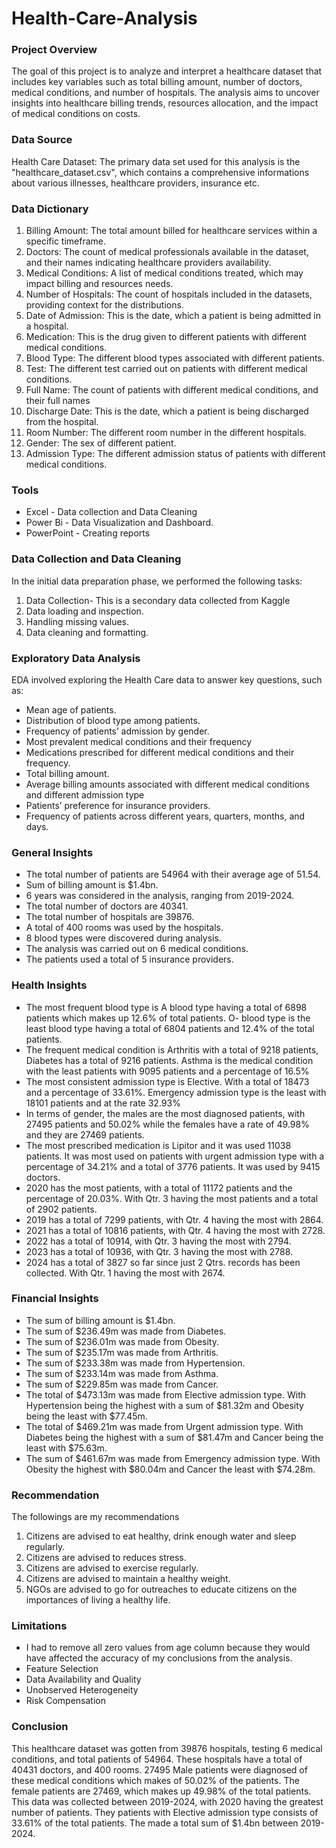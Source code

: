 # Health-Care-Analysis

### Project Overview
The goal of this project is to analyze and interpret a healthcare dataset that includes key variables such as total billing amount, number of doctors, medical conditions, and number of hospitals. The analysis aims to uncover insights into healthcare billing trends, resources allocation, and the impact of medical conditions on costs.

### Data Source

Health Care Dataset: The primary data set used for this analysis is the "healthcare_dataset.csv", which contains a comprehensive informations about various illnesses, healthcare providers, insurance etc.

### Data Dictionary
1.	Billing Amount: The total amount billed for healthcare services within a specific timeframe.
2.	Doctors: The count of medical professionals available in the dataset, and their names indicating healthcare providers availability.
3.	Medical Conditions: A list of medical conditions treated, which may impact billing and resources needs.
4.	Number of Hospitals: The count of hospitals included in the datasets, providing context for the distributions.
5.	Date of Admission: This is the date, which a patient is being admitted in a hospital.
6.	Medication: This is the drug given to different patients with different medical conditions. 
7.	Blood Type: The different blood types associated with different patients.
8.	Test: The different test carried out on patients with different medical conditions.
9.	Full Name: The count of patients with different medical conditions, and their full names
10.	Discharge Date: This is the date, which a patient is being discharged from the hospital.
11.	Room Number: The different room number in the different hospitals.
12.	Gender: The sex of different patient.
13.	Admission Type: The different admission status of patients with different medical conditions.


### Tools

- Excel - Data collection and Data Cleaning
- Power Bi - Data Visualization and Dashboard.
- PowerPoint -  Creating reports

### Data Collection and Data Cleaning

In the initial data preparation phase, we performed the following tasks:

  1. Data Collection- This is a secondary data collected from Kaggle
  2. Data loading and inspection.
  3. Handling missing values.
  4. Data cleaning and formatting.

### Exploratory Data Analysis

EDA involved exploring the Health Care data to answer key questions, such as:

  - Mean age of patients.
  - Distribution of blood type among patients.
  - Frequency of patients’ admission by gender.
  -	Most prevalent medical conditions and their frequency
  -	Medications prescribed for different medical conditions and their frequency.
  -	Total billing amount.
  -	Average billing amounts associated with different medical conditions and different admission type
  -	Patients’ preference for insurance providers.
  -	Frequency of patients across different years, quarters, months, and days.

### General Insights
- The total number of patients are 54964 with their average age of 51.54.
- Sum of billing amount is $1.4bn.
- 6 years was considered in the analysis, ranging from 2019-2024.
- The total number of doctors are 40341.
- The total number of hospitals are 39876.
- A total of 400 rooms was used by the hospitals.
- 8 blood types were discovered during analysis.
- The analysis was carried out on 6 medical conditions.
- The patients used a total of 5 insurance providers.

### Health Insights
- The most frequent blood type is A blood type having a total of 6898 patients which makes up 12.6% of total patients. O- blood type is the least blood type having a total of 6804 patients and 12.4% of the total patients.
-	The frequent medical condition is Arthritis with a total of 9218 patients, Diabetes has a total of 9216 patients. Asthma is the medical condition with the least patients with 9095 patients and a percentage of 16.5%
-	The most consistent admission type is Elective. With a total of 18473 and a percentage of 33.61%. Emergency admission type is the least with 18101 patients and at the rate 32.93% 
-	In terms of gender, the males are the most diagnosed patients, with 27495 patients and 50.02% while the females have a rate of 49.98% and they are 27469 patients.
-	The most prescribed medication is Lipitor and it was used 11038 patients. It was most used on patients with urgent admission type with a percentage of 34.21% and a total of 3776 patients. It was used by 9415 doctors.
-	2020 has the most patients, with a total of 11172 patients and the percentage of 20.03%. With Qtr. 3 having the most patients and a total of 2902 patients. 
-	2019 has a total of 7299 patients, with Qtr. 4 having the most with 2864.
-	2021 has a total of 10816 patients, with Qtr. 4 having the most with 2728.
-	2022 has a total of 10914, with Qtr. 3 having the most with 2794.
-	2023 has a total of 10936, with Qtr. 3 having the most with 2788.
-	2024 has a total of 3827 so far since just 2 Qtrs. records has been collected. With Qtr. 1 having the most with 2674.

### Financial Insights
- The sum of billing amount is $1.4bn.
- The sum of $236.49m was made from Diabetes.
- The sum of $236.01m was made from Obesity.
- The sum of $235.17m was made from Arthritis.
- The sum of $233.38m was made from Hypertension.
- The sum of $233.14m was made from Asthma.
- The sum of $229.85m was made from Cancer.
- The total of $473.13m was made from Elective admission type. With Hypertension being the highest with a sum of $81.32m and Obesity being the least with $77.45m.
- The total of $469.21m was made from Urgent admission type. With Diabetes being the highest with a sum of $81.47m and Cancer being the least with $75.63m.
- The sum of $461.67m was made from Emergency admission type. With Obesity the highest with $80.04m and Cancer the least with $74.28m.

### Recommendation
The followings are my recommendations 
1.	Citizens are advised to eat healthy, drink enough water and sleep regularly. 
2.	Citizens are advised to reduces stress.
3.	Citizens are advised to exercise regularly.
4.	Citizens are advised to maintain a healthy weight.
5.	NGOs are advised to go for outreaches to educate citizens on the importances of living a healthy life.

### Limitations
- I had to remove all zero values from age column because they would have affected the accuracy of my conclusions from the analysis.
- Feature Selection
- Data Availability and Quality
- Unobserved Heterogeneity
- Risk Compensation

### Conclusion
This healthcare dataset was gotten from 39876 hospitals, testing 6 medical conditions, and total patients of 54964. These hospitals have a total of 40431 doctors, and 400 rooms. 27495 Male patients were diagnosed of these medical conditions which makes of 50.02% of the patients. The female patients are 27469, which makes up 49.98% of the total patients. This data was collected between 2019-2024, with 2020 having the greatest number of patients. They patients with Elective admission type consists of 33.61% of the total patients. The made a total sum of $1.4bn between 2019-2024.
